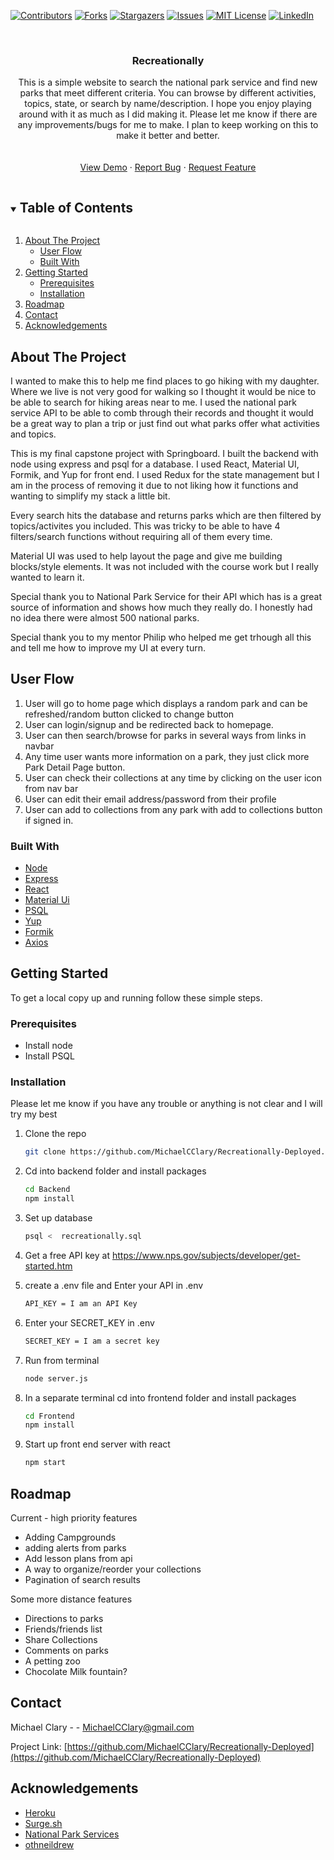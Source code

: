 ﻿<!--
*** Thanks for checking out the Best-README-Template. If you have a suggestion
*** that would make this better, please fork the repo and create a pull request
*** or simply open an issue with the tag "enhancement".
*** Thanks again! Now go create something AMAZING! :D
***
***
***
*** To avoid retyping too much info. Do a search and replace for the following:
*** MichaelCClary, CapstoneOne, twitter_handle, MichaelCClary@gmail.com, The Vault, project_description
-->



<!-- PROJECT SHIELDS -->
<!--
*** I'm using markdown "reference style" links for readability.
*** Reference links are enclosed in brackets [ ] instead of parentheses ( ).
*** See the bottom of this document for the declaration of the reference variables
*** for contributors-url, forks-url, etc. This is an optional, concise syntax you may use.
*** https://www.markdownguide.org/basic-syntax/#reference-style-links
-->
[![Contributors][contributors-shield]][contributors-url]
[![Forks][forks-shield]][forks-url]
[![Stargazers][stars-shield]][stars-url]
[![Issues][issues-shield]][issues-url]
[![MIT License][license-shield]][license-url]
[![LinkedIn][linkedin-shield]][linkedin-url]


<!-- PROJECT LOGO -->
<br />
<p align="center">
  <!-- <a href="https://github.com/MichaelCClary/Recreationally-Deployed">
   <img src="images/logo.png" alt="Logo" width="80" height="80">
    Recreationally
  </a>  -->

  <h3 align="center">Recreationally</h3>

  <p align="center">
    This is a simple website to search the national park service and find new parks that meet different criteria.  You can browse by different activities, topics, state, or search by name/description.  I hope you enjoy playing around with it as much as I did making it.  Please let me know if there are any improvements/bugs for me to make.  I plan to keep working on this to make it better and better.
    <br />
    <!-- <a href="https://github.com/MichaelCClary/Recreationally-Deployed"><strong>Explore the docs »</strong></a> -->
    <br />
    <br />
    <a href="https://level-exchange.surge.sh/">View Demo</a>
    ·
    <a href="https://github.com/MichaelCClary/Recreationally-Deployed/issues">Report Bug</a>
    ·
    <a href="https://github.com/MichaelCClary/Recreationally-Deployed/issues">Request Feature</a>
  </p>
</p>



<!-- TABLE OF CONTENTS -->
<details open="open">
  <summary><h2 style="display: inline-block">Table of Contents</h2></summary>
  <ol>
    <li>
      <a href="#about-the-project">About The Project</a>
      <ul>
        <li><a href="#user-flow">User Flow</a></li>
      </ul>
      <ul>
        <li><a href="#built-with">Built With</a></li>
      </ul>
    </li>
    <li>
      <a href="#getting-started">Getting Started</a>
      <ul>
        <li><a href="#prerequisites">Prerequisites</a></li>
        <li><a href="#installation">Installation</a></li>
      </ul>
    </li>
    <li><a href="#roadmap">Roadmap</a></li>
    <!-- <li><a href="#contributing">Contributing</a></li>
    <li><a href="#license">License</a></li> -->
    <li><a href="#contact">Contact</a></li>
    <li><a href="#acknowledgements">Acknowledgements</a></li>
  </ol>
</details>



<!-- ABOUT THE PROJECT -->
## About The Project
I wanted to make this to help me find places to go hiking with my daughter.  Where we live is not very good for walking so I thought it would be nice to be able to search for hiking areas near to me.  I used the national park service API to be able to comb through their records and thought it would be a great way to plan a trip or just find out what parks offer what activities and topics.

This is my final capstone project with Springboard.
I built the backend with node using express and psql for a database. I used React, Material UI, Formik, and Yup for front end.  I used Redux for the state management but I am in the process of removing it due to not liking how it functions and wanting to simplify my stack a little bit.

Every search hits the database and returns parks which are then filtered by topics/activites you included.  This was tricky to be able to have 4 filters/search functions without requiring all of them every time.

Material UI was used to help layout the page and give me building blocks/style elements.  It was not included with the course work but I really wanted to learn it.  

Special thank you to National Park Service for their API which has is a great source of information and shows how much they really do.  I honestly had no idea there were almost 500 national parks.

Special thank you to my mentor Philip who helped me get trhough all this and tell me how to improve my UI at every turn.

## User Flow
1. User will go to home page which displays a random park and can be refreshed/random button clicked to change button
2. User can login/signup and be redirected back to homepage.
3. User can then search/browse for parks in several ways from links in navbar
4. Any time user wants more information on a park, they just click more Park Detail Page button.
5. User can check their collections at any time by clicking on the user icon from nav bar
6. User can edit their email address/password from their profile
7. User can add to collections from any park with add to collections button if signed in.

<!-- [![Product Name Screen Shot][product-screenshot]](https://example.com) -->
<!-- 
Here's a blank template to get started:
**To avoid retyping too much info. Do a search and replace with your text editor for the following:**
`MichaelCClary`, `CapstoneOne`, `twitter_handle`, `MichaelCClary@gmail.com`, `The Vault`, `project_description` -->


### Built With

* [Node](https://nodejs.org/en/)
* [Express](https://expressjs.com/)
* [React](https://reactjs.org/)
* [Material Ui](https://mui.com/)
* [PSQL](https://www.postgresql.org/)
* [Yup](https://www.npmjs.com/package/yup)
* [Formik](https://formik.org/)
* [Axios](https://github.com/axios/axios)



<!-- GETTING STARTED -->
## Getting Started

To get a local copy up and running follow these simple steps.

### Prerequisites

* Install node
* Install PSQL
  

### Installation
Please let me know if you have any trouble or anything is not clear and I will try my best

1. Clone the repo
   ```sh
   git clone https://github.com/MichaelCClary/Recreationally-Deployed.git
   ```
2. Cd into backend folder and install packages
   ```sh
   cd Backend
   npm install
   ```   
3. Set up database
   ```sh
   psql <  recreationally.sql
   ```
4. Get a free API key at https://www.nps.gov/subjects/developer/get-started.htm

5. create a .env file and Enter your API in .env
   ```sh
   API_KEY = I am an API Key
   ```
6. Enter your SECRET_KEY in .env
   ```sh
   SECRET_KEY = I am a secret key
   ```
7. Run from terminal
   ```sh
   node server.js
   ```
8. In a separate terminal cd into frontend folder and install packages
   ```sh
   cd Frontend
   npm install
   ```
9. Start up front end server with react   
   ```sh
   npm start
   ```


<!-- ROADMAP -->
## Roadmap

<!-- See the [open issues](https://github.com/MichaelCClary/CapstoneOne/issues) for a list of proposed features (and known issues). -->

Current - high priority features
* Adding Campgrounds
* adding alerts from parks
* Add lesson plans from api
* A way to organize/reorder your collections
* Pagination of search results

Some more distance features
* Directions to parks
* Friends/friends list
* Share Collections
* Comments on parks
* A petting zoo
* Chocolate Milk fountain?

<!-- CONTRIBUTING -->
<!-- ## Contributing

Contributions are what make the open source community such an amazing place to be learn, inspire, and create. Any contributions you make are **greatly appreciated**.

1. Fork the Project
2. Create your Feature Branch (`git checkout -b feature/AmazingFeature`)
3. Commit your Changes (`git commit -m 'Add some AmazingFeature'`)
4. Push to the Branch (`git push origin feature/AmazingFeature`)
5. Open a Pull Request

Email me if you have something you want me to add/a bug to fix and I will do my best.

<!-- LICENSE -->
<!-- ## License

Distributed under the MIT License. See `LICENSE` for more information. -->


<!-- CONTACT -->
## Contact

Michael Clary - <!--[@twitter_handle](https://twitter.com/twitter_handle) --> - MichaelCClary@gmail.com

Project Link: [https://github.com/MichaelCClary/Recreationally-Deployed](https://github.com/MichaelCClary/Recreationally-Deployed)



<!-- ACKNOWLEDGEMENTS -->
## Acknowledgements

* [Heroku](heroku.com)
* [Surge.sh](https://surge.sh/)
* [National Park Services](https://www.nps.gov/index.htm)
* [othneildrew](https://github.com/othneildrew/Best-README-Template)





<!-- MARKDOWN LINKS & IMAGES -->
<!-- https://www.markdownguide.org/basic-syntax/#reference-style-links -->
[contributors-shield]: https://img.shields.io/github/contributors/MichaelCClary/Recreationally-Deployed.svg?style=for-the-badge
[contributors-url]: https://github.com/MichaelCClary/Recreationally-Deployed/graphs/contributors
[forks-shield]: https://img.shields.io/github/forks/MichaelCClary/Recreationally-Deployed.svg?style=for-the-badge
[forks-url]: https://github.com/MichaelCClary/Recreationally-Deployed/network/members
[stars-shield]: https://img.shields.io/github/stars/MichaelCClary/Recreationally-Deployed.svg?style=for-the-badge
[stars-url]: https://github.com/MichaelCClary/Recreationally-Deployed/stargazers
[issues-shield]: https://img.shields.io/github/issues/MichaelCClary/Recreationally-Deployed.svg?style=for-the-badge
[issues-url]: https://github.com/MichaelCClary/Recreationally-Deployed/issues
[license-shield]: https://img.shields.io/github/license/MichaelCClary/Recreationally-Deployed.svg?style=for-the-badge
[license-url]: https://github.com/MichaelCClary/Recreationally-Deployed/blob/master/LICENSE.txt
[linkedin-shield]: https://img.shields.io/badge/-LinkedIn-black.svg?style=for-the-badge&logo=linkedin&colorB=555
[linkedin-url]: https://linkedin.com/in/MichaelCClary

